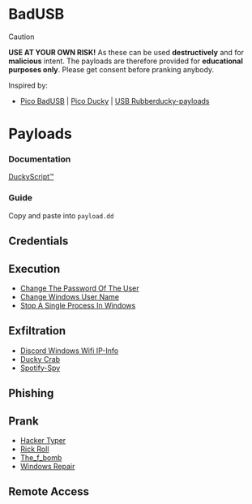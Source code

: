# BadUSB
> [!CAUTION]
> **USE AT YOUR OWN RISK!** As these can be used **destructively** and for **malicious** intent. The payloads are therefore provided for **educational purposes only**. Please get consent before pranking anybody.

Inspired by:

- [Pico BadUSB](https://github.com/kacperbartocha/pico-badusb.git) | [Pico Ducky](https://github.com/dbisu/pico-ducky.git) | [USB Rubberducky-payloads](https://github.com/hak5/usbrubberducky-payloads.git)

# Payloads
### Documentation
[DuckyScript™](https://docs.hak5.org/hak5-usb-rubber-ducky/duckyscript-tm-quick-reference)

### Guide
Copy and paste into `payload.dd`

## Credentials

## Execution
- [Change The Password Of The User](/BadUSB/Payloads/Execution/Change_The_Password_Of_The_User)
- [Change Windows User Name](/BadUSB/Payloads/Execution/Change_Windows_User_Name)
- [Stop A Single Process In Windows](/BadUSB/Payloads/Execution/Stop_A_Single_Process_In_Windows)
## Exfiltration
- [Discord Windows Wifi IP-Info](/BadUSB/Payloads/Exfiltration/Discord_Windows_Wifi_IP-Info)
- [Ducky Crab](/BadUSB/Payloads/Exfiltration/Ducky_Crab)
- [Spotify-Spy](/BadUSB/Payloads/Exfiltration/Spotify-Spy)

## Phishing

## Prank
- [Hacker Typer](/BadUSB/Payloads/Prank/Hacker_Typer)
- [Rick Roll](/BadUSB/Payloads/Prank/Rick_Roll)
- [The_f_bomb](/BadUSB/Payloads/Prank/The_f_bomb)
- [Windows Repair](/BadUSB/Payloads/Prank/Windows_Repair)

## Remote Access
